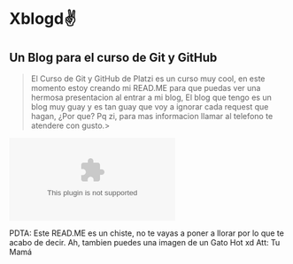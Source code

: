 # Xblogd✌️ 
## Un Blog para el curso de Git y GitHub
>El Curso de Git y GitHub de Platzi es un curso muy cool, en este momento estoy creando mi READ.ME para que puedas ver una hermosa presentacion al entrar a mi blog, El blog que tengo es un blog muy guay y es tan guay que voy a ignorar cada request que hagan, ¿Por que? Pq zi, para mas informacion llamar al telefono $%&#Q&@$ te atendere con gusto.>

[![Gato Hot](www.one37pm.com "Gato Hot")](https://www.one37pm.com/nft/art/ghxsts-cool-cats-clon-gxngyxng-collab "Gato Hot")

PDTA: Este READ.ME es un chiste, no te vayas a poner a llorar por lo que te acabo de decir.
Ah, tambien puedes una imagen de un Gato Hot xd
Att: Tu Mamá
